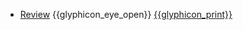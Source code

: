 * [Review]({{baseUrl}}/review/)
  <trigger for="pop:review-preview">{{glyphicon_eye_open}}</trigger> [{{glyphicon_print}}](review/print.html)

<popover id="pop:review-preview" title="Review {{glyphicon_eye_open}}" placement="right">
  <div slot="content">
    <include src="preview.md" />
  </div>
</popover>
